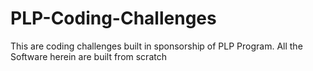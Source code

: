 # PLP-Coding-Challenges
This are coding challenges built in sponsorship of PLP Program. All the Software herein are built from scratch 

